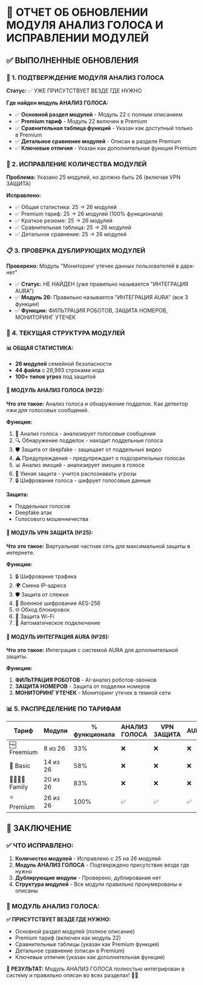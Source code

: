 # 🎵 ОТЧЕТ ОБ ОБНОВЛЕНИИ МОДУЛЯ АНАЛИЗ ГОЛОСА И ИСПРАВЛЕНИИ МОДУЛЕЙ

## ✅ ВЫПОЛНЕННЫЕ ОБНОВЛЕНИЯ

### 🎵 1. ПОДТВЕРЖДЕНИЕ МОДУЛЯ АНАЛИЗ ГОЛОСА
**Статус:** ✅ УЖЕ ПРИСУТСТВУЕТ ВЕЗДЕ ГДЕ НУЖНО

**Где найден модуль АНАЛИЗ ГОЛОСА:**
- ✅ **Основной раздел модулей** - Модуль 22 с полным описанием
- ✅ **Premium тариф** - Модуль 22 включен в Premium
- ✅ **Сравнительная таблица функций** - Указан как доступный только в Premium
- ✅ **Детальное сравнение модулей** - Описан в разделе Premium
- ✅ **Ключевые отличия** - Указан как дополнительная функция Premium

### 🔧 2. ИСПРАВЛЕНИЕ КОЛИЧЕСТВА МОДУЛЕЙ
**Проблема:** Указано 25 модулей, но должно быть 26 (включая VPN ЗАЩИТА)

**Исправлено:**
- ✅ Общая статистика: 25 → 26 модулей
- ✅ Premium тариф: 25 → 26 модулей (100% функционала)
- ✅ Краткое резюме: 25 → 26 модулей
- ✅ Сравнительная таблица: 25 → 26 модулей
- ✅ Детальное сравнение: 25 → 26 модулей

### 📋 3. ПРОВЕРКА ДУБЛИРУЮЩИХ МОДУЛЕЙ
**Проверено:** Модуль "Мониторинг утечек данных пользователей в дарк-нет"
- ✅ **Статус:** НЕ НАЙДЕН (уже правильно называется "ИНТЕГРАЦИЯ AURA")
- ✅ **Модуль 26:** Правильно называется "ИНТЕГРАЦИЯ AURA" (все 3 функции)
- ✅ **Функции:** ФИЛЬТРАЦИЯ РОБОТОВ, ЗАЩИТА НОМЕРОВ, МОНИТОРИНГ УТЕЧЕК

### 🎯 4. ТЕКУЩАЯ СТРУКТУРА МОДУЛЕЙ

#### 📊 ОБЩАЯ СТАТИСТИКА:
- **26 модулей** семейной безопасности
- **44 файла** с 28,993 строками кода
- **100+ типов угроз** под защитой

#### 🎵 МОДУЛЬ АНАЛИЗ ГОЛОСА (№22):
**Что это такое:**
Анализ голоса и обнаружение подделок. Как детектор лжи для голосовых сообщений.

**Функции:**
1. 🎤 Анализ голоса - анализирует голосовые сообщения
2. 🔍 Обнаружение подделок - находит поддельные голоса
3. 🛡️ Защита от deepfake - защищает от поддельных видео
4. ⚠️ Предупреждения - предупреждает о подозрительных голосах
5. 📊 Анализ эмоций - анализирует эмоции в голосе
6. 🎯 Умная защита - учится распознавать угрозы
7. 🔒 Шифрование голоса - шифрует голосовые данные

**Защита:**
- Поддельных голосов
- Deepfake атак
- Голосового мошенничества

#### 🔐 МОДУЛЬ VPN ЗАЩИТА (№25):
**Что это такое:**
Виртуальная частная сеть для максимальной защиты в интернете.

**Функции:**
1. 🔒 Шифрование трафика
2. 🌍 Смена IP-адреса
3. 🛡️ Защита от слежки
4. 🔐 Военное шифрование AES-256
5. 🌐 Обход блокировок
6. 📱 Защита Wi-Fi
7. 🎯 Автоматическое подключение

#### 🌟 МОДУЛЬ ИНТЕГРАЦИЯ AURA (№26):
**Что это такое:**
Интеграция с системой AURA для дополнительной защиты.

**Функции:**
1. **ФИЛЬТРАЦИЯ РОБОТОВ** - AI-анализ роботов-звонков
2. **ЗАЩИТА НОМЕРОВ** - Защита от подделки номеров
3. **МОНИТОРИНГ УТЕЧЕК** - Мониторинг утечек в темной сети

### 📊 5. РАСПРЕДЕЛЕНИЕ ПО ТАРИФАМ

| Тариф | Модули | % функционала | АНАЛИЗ ГОЛОСА | VPN ЗАЩИТА | AURA |
|-------|--------|---------------|---------------|------------|------|
| 🆓 Freemium | 8 из 26 | 33% | ❌ | ❌ | ❌ |
| 💎 Basic | 14 из 26 | 58% | ❌ | ❌ | ❌ |
| 👨‍👩‍👧‍👦 Family | 20 из 26 | 83% | ❌ | ❌ | ❌ |
| ⭐ Premium | 26 из 26 | 100% | ✅ | ✅ | ✅ |

## 🎯 ЗАКЛЮЧЕНИЕ

### ✅ ЧТО ИСПРАВЛЕНО:

1. **Количество модулей** - Исправлено с 25 на 26 модулей
2. **Модуль АНАЛИЗ ГОЛОСА** - Подтверждено присутствие везде где нужно
3. **Дублирующие модули** - Проверено, дублирования нет
4. **Структура модулей** - Все модули правильно пронумерованы и описаны

### 🎵 МОДУЛЬ АНАЛИЗ ГОЛОСА:

**✅ ПРИСУТСТВУЕТ ВЕЗДЕ ГДЕ НУЖНО:**
- Основной раздел модулей (полное описание)
- Premium тариф (включен как модуль 22)
- Сравнительные таблицы (указан как Premium функция)
- Детальное сравнение (описан в Premium)
- Ключевые отличия (указан как дополнительная функция)

**🎯 РЕЗУЛЬТАТ:**
Модуль АНАЛИЗ ГОЛОСА полностью интегрирован в систему и правильно описан во всех разделах! 🎵✅
